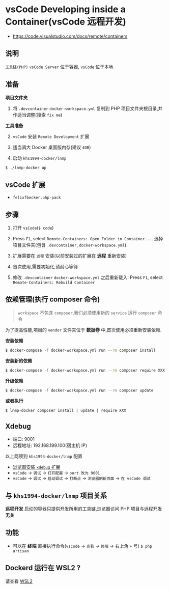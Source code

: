 # vsCode Developing inside a Container(vsCode 远程开发)

* https://code.visualstudio.com/docs/remote/containers

## 说明

`工具链(PHP)` `vsCode Server` 位于容器, `vsCode` 位于本地

## 准备

**项目文件夹**

1. 将 `.devcontainer` `docker-workspace.yml` 复制到 PHP 项目文件夹根目录,并作适当调整(搜索 `fix me`)

**工具准备**

2. `vsCode` 安装 `Remote Development` 扩展

3. 适当调大 Docker 桌面版内存(建议 `4GB`)

4. 启动 `khs1994-docker/lnmp`

```bash
$ ./lnmp-docker up
```

## vsCode 扩展

* `felixfbecker.php-pack`

## 步骤

1. 打开 `vsCode`(`$ code`)

2. Press `F1`, select `Remote-Containers: Open Folder in Container...`. 选择项目文件夹(包含 `.devcontainer`, `docker-workspace.yml`).

3. 扩展需要在 `远程` 安装(以前安装过的扩展在 **远程** 重新安装)

4. 首次使用,需要初始化,请耐心等待

5. 修改 `.devcontainer` `docker-workspace.yml` 之后重新载入. Press `F1`, select `Remote-Containers: Rebuild Container`

## 依赖管理(执行 composer 命令)

> `workspace` 不包含 `composer`,我们必须使用新的 `service` 运行 `composer` 命令

为了提高性能,项目的 `vendor` 文件夹位于 **数据卷** 中,首次使用必须重新安装依赖.

**安装依赖**

```bash
$ docker-compose -f docker-workspace.yml run --rm composer install
```

**安装新的依赖**

```bash
$ docker-compose -f docker-workspace.yml run --rm composer require XXX
```

**升级依赖**

```bash
$ docker-compose -f docker-workspace.yml run --rm composer update
```

**或者执行**

```bash
$ lnmp-docker composer install | update | require XXX
```

## Xdebug

* 端口: 9001
* 远程地址: 192.168.199.100(宿主机 IP)

以上两项到 `khs1994-docker/lnmp` 配置

* [浏览器安装 `xdebug` 扩展](https://docs.lnmp.khs1994.com/xdebug.html#%e6%b5%8f%e8%a7%88%e5%99%a8%e6%89%a9%e5%b1%95)
* `vsCode` -> `调试` -> `打开配置` -> `port 改为 9001`
* `vsCode` -> `调试` -> `启动调试` -> `打断点` -> `浏览器刷新页面` -> `在 vsCode 调试`

## 与 `khs1994-docker/lnmp` 项目关系

**远程开发** 启动的容器只提供开发所用的工具链,浏览器访问 PHP 项目与远程开发 **无关**

## 功能

* 可以在 **终端** 直接执行命令(`vsCode` -> `查看` -> `终端` -> 右上角 `+` 号) `$ php artisan`

## Dockerd 运行在 WSL2 ?

请查看 [WSL2](https://github.com/khs1994-docker/lnmp/tree/master/wsl2)
